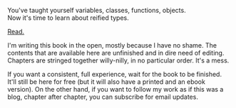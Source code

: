 <!-- Main graphic idea: a comic illustration of a person lifting weighs, with things like 'reified types' written on them. Maybe use a Czech comic artist?
  
  - http://www.kkh-tapir.cz/nasi-kresliri/tobischova-monika/
  - http://www.kkh-tapir.cz/nasi-kresliri/pavel-pata-talas/
  - http://www.kkh-tapir.cz/nasi-kresliri/vomacka-miroslav/
  - http://www.kkh-tapir.cz/nasi-kresliri/mirek-vostry/
 
  -->

You've taught yourself variables, classes, functions, objects.  
Now it's time to learn about <span id="switcher">reified types.</span>

<p class="start-here">
  <!--<a href="start-here.html">Start here.</a>-->
  <a href="contents.html">Read.</a>
</p>

I'm writing this book in the open, mostly because I have no shame. The contents that are available here are <span class="highlight">unfinished and in dire need of editing</span>. Chapters are stringed together willy-nilly, in no particular order. It's a mess.

If you want a consistent, full experience, wait for the book to be finished. It'll still be here for free (but it will also have a printed and an ebook version). On the other hand, if you want to follow my work as if this was a blog, chapter after chapter, you can subscribe for email updates.
